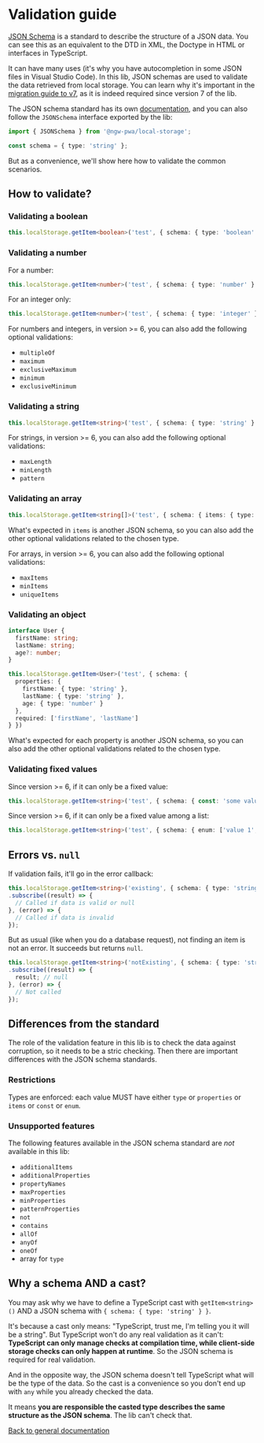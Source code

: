 # Validation guide

[JSON Schema](https://json-schema.org/) is a standard to describe the structure of a JSON data.
You can see this as an equivalent to the DTD in XML, the Doctype in HTML or interfaces in TypeScript.

It can have many uses (it's why you have autocompletion in some JSON files in Visual Studio Code).
In this lib, JSON schemas are used to validate the data retrieved from local storage.
You can learn why it's important in the [migration guide to v7](./MIGRATION_TO_V7.md), as it is indeed required since version 7 of the lib.

The JSON schema standard has its own [documentation](https://json-schema.org/),
and you can also follow the `JSONSchema` interface exported by the lib:

```typescript
import { JSONSchema } from '@ngw-pwa/local-storage';

const schema = { type: 'string' };
```

But as a convenience, we'll show here how to validate the common scenarios.

## How to validate?

### Validating a boolean

```typescript
this.localStorage.getItem<boolean>('test', { schema: { type: 'boolean' } })
```

### Validating a number

For a number:
```typescript
this.localStorage.getItem<number>('test', { schema: { type: 'number' } })
```

For an integer only:
```typescript
this.localStorage.getItem<number>('test', { schema: { type: 'integer' } })
```

For numbers and integers, in version >= 6, you can also add the following optional validations:
- `multipleOf`
- `maximum`
- `exclusiveMaximum`
- `minimum`
- `exclusiveMinimum`

### Validating a string

```typescript
this.localStorage.getItem<string>('test', { schema: { type: 'string' } })
```

For strings, in version >= 6, you can also add the following optional validations:
- `maxLength`
- `minLength`
- `pattern`

### Validating an array

```typescript
this.localStorage.getItem<string[]>('test', { schema: { items: { type: 'string' } } })
```

What's expected in `items` is another JSON schema,
so you can also add the other optional validations related to the chosen type.

For arrays, in version >= 6, you can also add the following optional validations:
- `maxItems`
- `minItems`
- `uniqueItems`

### Validating an object

```typescript
interface User {
  firstName: string;
  lastName: string;
  age?: number;
}

this.localStorage.getItem<User>('test', { schema: {
  properties: {
    firstName: { type: 'string' },
    lastName: { type: 'string' },
    age: { type: 'number' }
  },
  required: ['firstName', 'lastName']
} })
```

What's expected for each property is another JSON schema,
so you can also add the other optional validations related to the chosen type.

### Validating fixed values

Since version >= 6, if it can only be a fixed value:
```typescript
this.localStorage.getItem<string>('test', { schema: { const: 'some value' } })
```

Since version >= 6, if it can only be a fixed value among a list:
```typescript
this.localStorage.getItem<string>('test', { schema: { enum: ['value 1', 'value 2'] } })
```

## Errors vs. `null`

If validation fails, it'll go in the error callback:

```typescript
this.localStorage.getItem<string>('existing', { schema: { type: 'string' } })
.subscribe((result) => {
  // Called if data is valid or null
}, (error) => {
  // Called if data is invalid
});
```

But as usual (like when you do a database request), not finding an item is not an error. It succeeds but returns `null`.

```typescript
this.localStorage.getItem<string>('notExisting', { schema: { type: 'string' } })
.subscribe((result) => {
  result; // null
}, (error) => {
  // Not called
});
```

## Differences from the standard

The role of the validation feature in this lib is to check the data against corruption,
so it needs to be a stric checking. Then there are important differences with the JSON schema standards.

### Restrictions

Types are enforced: each value MUST have either `type` or `properties` or `items` or `const` or `enum`.

### Unsupported features

The following features available in the JSON schema standard
are *not* available in this lib:
- `additionalItems`
- `additionalProperties`
- `propertyNames`
- `maxProperties`
- `minProperties`
- `patternProperties`
- `not`
- `contains`
- `allOf`
- `anyOf`
- `oneOf`
- array for `type`

## Why a schema AND a cast?

You may ask why we have to define a TypeScript cast with `getItem<string>()` AND a JSON schema with `{ schema: { type: 'string' } }`.

It's because a cast only means: "TypeScript, trust me, I'm telling you it will be a string".
But TypeScript won't do any real validation as it can't:
**TypeScript can only manage checks at compilation time, while client-side storage checks can only happen at runtime**.
So the JSON schema is required for real validation.

And in the opposite way, the JSON schema doesn't tell TypeScript what will be the type of the data.
So the cast is a convenience so you don't end up with `any` while you already checked the data.

It means **you are responsible the casted type describes the same structure as the JSON schema**.
The lib can't check that.

[Back to general documentation](../README)
